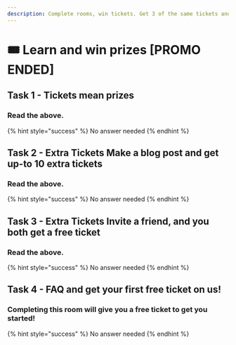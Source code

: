 ```yaml
---
description: Complete rooms, win tickets. Get 3 of the same tickets and win a prize.
---
```


# 🎟 Learn and win prizes \[PROMO ENDED]

## Task 1 - Tickets mean prizes

### Read the above.

{% hint style="success" %}
No answer needed
{% endhint %}

## Task 2 - Extra Tickets Make a blog post and get up-to 10 extra tickets

### Read the above.

{% hint style="success" %}
No answer needed
{% endhint %}

## Task 3 - Extra Tickets Invite a friend, and you both get a free ticket

### Read the above.&#x20;

{% hint style="success" %}
No answer needed
{% endhint %}

## Task 4 - FAQ and get your first free ticket on us!

### Completing this room will give you a free ticket to get you started!

{% hint style="success" %}
No answer needed
{% endhint %}


